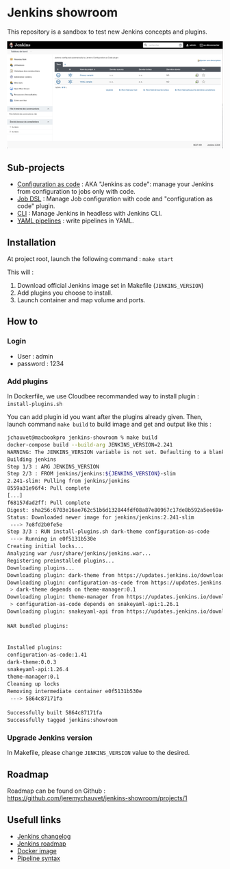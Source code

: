 # Jenkins showroom

This repository is a sandbox to test new Jenkins concepts and plugins.

![ghost preview](docs/hero.png)

## Sub-projects

- [Configuration as code](./docs/casc/README.md) : AKA "Jenkins as code": manage your Jenkins from configuration to jobs only with code.
- [Job DSL](./docs/job-dsl/README.md) : Manage Job configuration with code and "configuration as code" plugin.
- [CLI](./docs/cli/README.md) : Manage Jenkins in headless with Jenkins CLI.
- [YAML pipelines](./docs/yaml-pipeline/README.md) : write pipelines in YAML.

## Installation

At project root, launch the following command : `make start`

This will :

1. Download official Jenkins image set in Makefile (`JENKINS_VERSION`)
2. Add plugins you choose to install.
3. Launch container and map volume and ports.

## How to

### Login

- User : admin
- password : 1234

### Add plugins

In Dockerfile, we use Cloudbee recommanded way to install plugin : `install-plugins.sh`

You can add plugin id you want after the plugins already given. Then, launch command `make build` to build image and get and output like this :

```bash
jchauvet@macbookpro jenkins-showroom % make build
docker-compose build --build-arg JENKINS_VERSION=2.241
WARNING: The JENKINS_VERSION variable is not set. Defaulting to a blank string.
Building jenkins
Step 1/3 : ARG JENKINS_VERSION
Step 2/3 : FROM jenkins/jenkins:${JENKINS_VERSION}-slim
2.241-slim: Pulling from jenkins/jenkins
8559a31e96f4: Pull complete
[...]
f68157dad2ff: Pull complete
Digest: sha256:6703e16ae762c51b6d132844fdf08a87e80967c17de8b592a5ee69a429d5804c
Status: Downloaded newer image for jenkins/jenkins:2.241-slim
 ---> 7e8fd2b0fe5e
Step 3/3 : RUN install-plugins.sh dark-theme configuration-as-code
 ---> Running in e0f5131b530e
Creating initial locks...
Analyzing war /usr/share/jenkins/jenkins.war...
Registering preinstalled plugins...
Downloading plugins...
Downloading plugin: dark-theme from https://updates.jenkins.io/download/plugins/dark-theme/latest/dark-theme.hpi
Downloading plugin: configuration-as-code from https://updates.jenkins.io/download/plugins/configuration-as-code/latest/configuration-as-code.hpi
 > dark-theme depends on theme-manager:0.1
Downloading plugin: theme-manager from https://updates.jenkins.io/download/plugins/theme-manager/latest/theme-manager.hpi
 > configuration-as-code depends on snakeyaml-api:1.26.1
Downloading plugin: snakeyaml-api from https://updates.jenkins.io/download/plugins/snakeyaml-api/latest/snakeyaml-api.hpi

WAR bundled plugins:


Installed plugins:
configuration-as-code:1.41
dark-theme:0.0.3
snakeyaml-api:1.26.4
theme-manager:0.1
Cleaning up locks
Removing intermediate container e0f5131b530e
 ---> 5864c87171fa

Successfully built 5864c87171fa
Successfully tagged jenkins:showroom
```

### Upgrade Jenkins version

In Makefile, please change `JENKINS_VERSION` value to the desired.

## Roadmap

Roadmap can be found on Github : <https://github.com/jeremychauvet/jenkins-showroom/projects/1>

## Usefull links

- [Jenkins changelog](https://www.jenkins.io/changelog/)
- [Jenkins roadmap](https://www.jenkins.io/project/roadmap/)
- [Docker image](https://hub.docker.com/r/jenkins/jenkins/tags)
- [Pipeline syntax](https://www.jenkins.io/doc/book/pipeline/syntax/)
